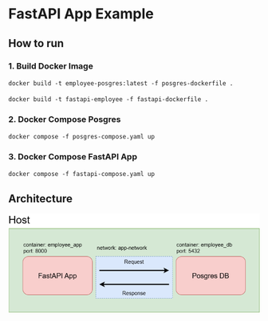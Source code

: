 # FastAPI App Example

## How to run

### 1. Build Docker Image

```docker
docker build -t employee-posgres:latest -f posgres-dockerfile .

docker build -t fastapi-employee -f fastapi-dockerfile .
```

### 2. Docker Compose Posgres

```docker
docker compose -f posgres-compose.yaml up
```

### 3. Docker Compose FastAPI App

```docker
docker compose -f fastapi-compose.yaml up
```

## Architecture

<img src="./Architecture.png" style="width:600px;"/>